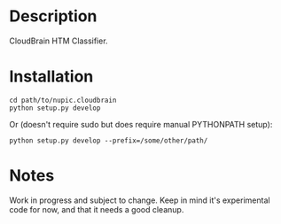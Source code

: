 # Description

CloudBrain HTM Classifier.

# Installation

	cd path/to/nupic.cloudbrain
	python setup.py develop

Or (doesn't require sudo but does require manual PYTHONPATH setup):

	python setup.py develop --prefix=/some/other/path/
	
	
# Notes

Work in progress and subject to change. Keep in mind it's experimental code for 
now, and that it needs a good cleanup.